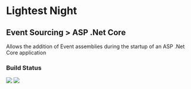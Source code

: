 # Lightest Night
## Event Sourcing > ASP .Net Core

Allows the addition of Event assemblies during the startup of an ASP .Net Core application

### Build Status
![](https://github.com/lightest-night/system.eventsourcing.aspnetcore/workflows/CI/badge.svg)
![](https://github.com/lightest-night/system.eventsourcing.aspnetcore/workflows/Release/badge.svg)